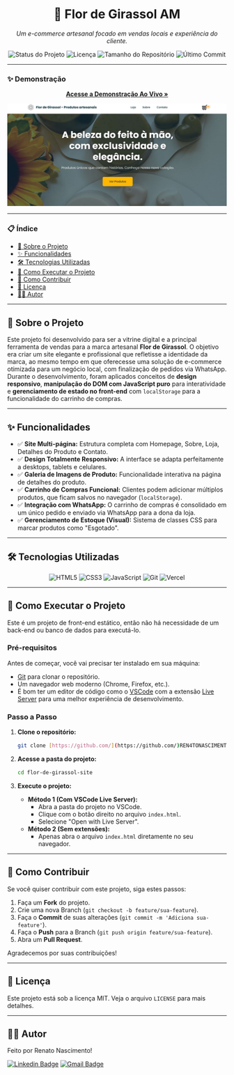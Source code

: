 <p align="center">
  <h1 align="center">🌻 Flor de Girassol AM</h1>
  <p align="center">
    <em>Um e-commerce artesanal focado em vendas locais e experiência do cliente.</em>
  </p>
  <p align="center">
    <img src="https://img.shields.io/badge/status-conclu%C3%ADdo-brightgreen?style=for-the-badge" alt="Status do Projeto">
    <img src="https://img.shields.io/github/license/REN4TONASCIMENTO/flor-de-girassol-site?style=for-the-badge" alt="Licença">
    <img src="https://img.shields.io/github/repo-size/REN4TONASCIMENTO/flor-de-girassol-site?style=for-the-badge" alt="Tamanho do Repositório">
    <img src="https://img.shields.io/github/last-commit/REN4TONASCIMENTO/flor-de-girassol-site?style=for-the-badge" alt="Último Commit">
  </p>
</p>

---

### ✨ Demonstração

<p align="center">
  <a href="flor-de-girassol-site.vercel.app"><strong>Acesse a Demonstração Ao Vivo »</strong></a>
</p>

<p align="center">
  <img src="/src/assets/images/demo-vercell.JPG" alt="Demonstração do projeto" width="700"/>
</p>

---

### 📋 Índice

* [📖 Sobre o Projeto](#-sobre-o-projeto)
* [✨ Funcionalidades](#-funcionalidades)
* [🛠️ Tecnologias Utilizadas](#️-tecnologias-utilizadas)
* [🚀 Como Executar o Projeto](#-como-executar-o-projeto)
* [🤝 Como Contribuir](#-como-contribuir)
* [📝 Licença](#-licença)
* [👨‍💻 Autor](#-autor)

---

## 📖 Sobre o Projeto

Este projeto foi desenvolvido para ser a vitrine digital e a principal ferramenta de vendas para a marca artesanal **Flor de Girassol**. O objetivo era criar um site elegante e profissional que refletisse a identidade da marca, ao mesmo tempo em que oferecesse uma solução de e-commerce otimizada para um negócio local, com finalização de pedidos via WhatsApp. Durante o desenvolvimento, foram aplicados conceitos de **design responsivo**, **manipulação do DOM com JavaScript puro** para interatividade e **gerenciamento de estado no front-end** com `localStorage` para a funcionalidade do carrinho de compras.

---

## ✨ Funcionalidades

-   ✅ **Site Multi-página:** Estrutura completa com Homepage, Sobre, Loja, Detalhes do Produto e Contato.
-   ✅ **Design Totalmente Responsivo:** A interface se adapta perfeitamente a desktops, tablets e celulares.
-   ✅ **Galeria de Imagens de Produto:** Funcionalidade interativa na página de detalhes do produto.
-   ✅ **Carrinho de Compras Funcional:** Clientes podem adicionar múltiplos produtos, que ficam salvos no navegador (`localStorage`).
-   ✅ **Integração com WhatsApp:** O carrinho de compras é consolidado em um único pedido e enviado via WhatsApp para a dona da loja.
-   ✅ **Gerenciamento de Estoque (Visual):** Sistema de classes CSS para marcar produtos como "Esgotado".

---

## 🛠️ Tecnologias Utilizadas

<p align="center">
  <img src="https://img.shields.io/badge/HTML5-%23E34F26?style=for-the-badge&logo=html5&logoColor=white" alt="HTML5">
  <img src="https://img.shields.io/badge/CSS3-%231572B6?style=for-the-badge&logo=css3&logoColor=white" alt="CSS3">
  <img src="https://img.shields.io/badge/JavaScript-%23F7DF1E?style=for-the-badge&logo=javascript&logoColor=black" alt="JavaScript">
  <img src="https://img.shields.io/badge/Git-%23E34F26?style=for-the-badge&logo=git&logoColor=white" alt="Git">
  <img src="https://img.shields.io/badge/Vercel-%23000000?style=for-the-badge&logo=vercel&logoColor=white" alt="Vercel">
</p>

---

## 🚀 Como Executar o Projeto

Este é um projeto de front-end estático, então não há necessidade de um back-end ou banco de dados para executá-lo.

### Pré-requisitos

Antes de começar, você vai precisar ter instalado em sua máquina:
* [Git](https://git-scm.com) para clonar o repositório.
* Um navegador web moderno (Chrome, Firefox, etc.).
* É bom ter um editor de código como o [VSCode](https://code.visualstudio.com/) com a extensão [Live Server](https://marketplace.visualstudio.com/items?itemName=ritwickdey.LiveServer) para uma melhor experiência de desenvolvimento.

### Passo a Passo

1.  **Clone o repositório:**
    ```bash
    git clone [https://github.com/](https://github.com/)REN4TONASCIMENTO/flor-de-girassol-site.git
    ```

2.  **Acesse a pasta do projeto:**
    ```bash
    cd flor-de-girassol-site
    ```

3.  **Execute o projeto:**
    * **Método 1 (Com VSCode Live Server):**
        * Abra a pasta do projeto no VSCode.
        * Clique com o botão direito no arquivo `index.html`.
        * Selecione "Open with Live Server".
    * **Método 2 (Sem extensões):**
        * Apenas abra o arquivo `index.html` diretamente no seu navegador.

---

## 🤝 Como Contribuir

Se você quiser contribuir com este projeto, siga estes passos:

1.  Faça um **Fork** do projeto.
2.  Crie uma nova Branch (`git checkout -b feature/sua-feature`).
3.  Faça o **Commit** de suas alterações (`git commit -m 'Adiciona sua-feature'`).
4.  Faça o **Push** para a Branch (`git push origin feature/sua-feature`).
5.  Abra um **Pull Request**.

Agradecemos por suas contribuições!

---

## 📝 Licença

Este projeto está sob a licença MIT. Veja o arquivo `LICENSE` para mais detalhes.

---

## 👨‍💻 Autor

Feito por Renato Nascimento!

[![Linkedin Badge](https://img.shields.io/badge/-Renato-Nascimento-blue?style=flat-square&logo=Linkedin&logoColor=white&link=https://www.linkedin.com/in/-renatonascimento/)](https://www.linkedin.com/in/-renatonascimento/)
[![Gmail Badge](https://img.shields.io/badge/-renatonascimento2001@gmail.com-c14438?style=flat-square&logo=Gmail&logoColor=white&link=mailto:renatonascimento2001@gmail.com)](mailto:renatonascimento2001@gmail.com)
